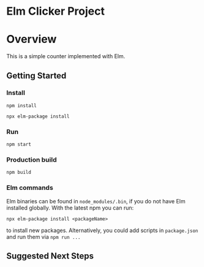 # Elm Clicker Project

# Overview

This is a simple counter implemented with Elm. 

## Getting Started

### Install

`npm install`

`npx elm-package install`

### Run

`npm start`

### Production build

`npm build`

### Elm commands

Elm binaries can be found in `node_modules/.bin`, if you do not have Elm
installed globally. With the latest npm you can run:

`npx elm-package install <packageName>`

to install new packages. Alternatively, you could add scripts in `package.json`
and run them via `npm run ...`

## Suggested Next Steps
